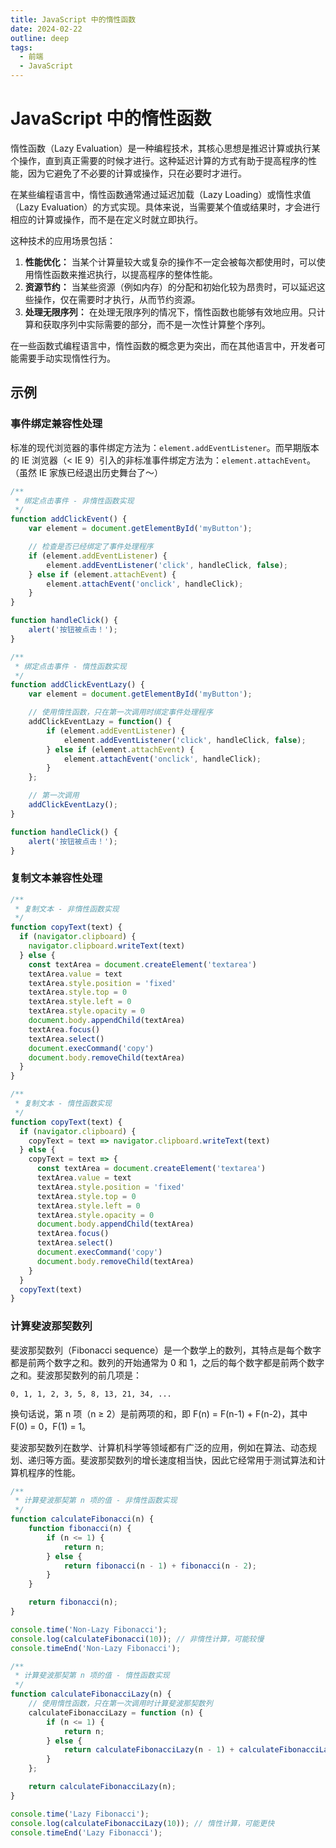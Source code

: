 ```yaml
---
title: JavaScript 中的惰性函数
date: 2024-02-22
outline: deep
tags:
  - 前端
  - JavaScript
---
```


# JavaScript 中的惰性函数

惰性函数（Lazy Evaluation）是一种编程技术，其核心思想是推迟计算或执行某个操作，直到真正需要的时候才进行。这种延迟计算的方式有助于提高程序的性能，因为它避免了不必要的计算或操作，只在必要时才进行。

在某些编程语言中，惰性函数通常通过延迟加载（Lazy Loading）或惰性求值（Lazy Evaluation）的方式实现。具体来说，当需要某个值或结果时，才会进行相应的计算或操作，而不是在定义时就立即执行。

这种技术的应用场景包括：

1. **性能优化：** 当某个计算量较大或复杂的操作不一定会被每次都使用时，可以使用惰性函数来推迟执行，以提高程序的整体性能。
2. **资源节约：** 当某些资源（例如内存）的分配和初始化较为昂贵时，可以延迟这些操作，仅在需要时才执行，从而节约资源。
3. **处理无限序列：** 在处理无限序列的情况下，惰性函数也能够有效地应用。只计算和获取序列中实际需要的部分，而不是一次性计算整个序列。

在一些函数式编程语言中，惰性函数的概念更为突出，而在其他语言中，开发者可能需要手动实现惰性行为。

## 示例

### 事件绑定**兼容性处理**

标准的现代浏览器的事件绑定方法为：`element.addEventListener`。而早期版本的 IE 浏览器（< IE 9）引入的非标准事件绑定方法为：`element.attachEvent`。（虽然 IE 家族已经退出历史舞台了～）

```JavaScript
/**
 * 绑定点击事件 - 非惰性函数实现
 */
function addClickEvent() {
    var element = document.getElementById('myButton');

    // 检查是否已经绑定了事件处理程序
    if (element.addEventListener) {
        element.addEventListener('click', handleClick, false);
    } else if (element.attachEvent) {
        element.attachEvent('onclick', handleClick);
    }
}

function handleClick() {
    alert('按钮被点击！');
}
```

```JavaScript
/**
 * 绑定点击事件 - 惰性函数实现
 */
function addClickEventLazy() {
    var element = document.getElementById('myButton');

    // 使用惰性函数，只在第一次调用时绑定事件处理程序
    addClickEventLazy = function() {
        if (element.addEventListener) {
            element.addEventListener('click', handleClick, false);
        } else if (element.attachEvent) {
            element.attachEvent('onclick', handleClick);
        }
    };

    // 第一次调用
    addClickEventLazy();
}

function handleClick() {
    alert('按钮被点击！');
}
```

### 复制文本**兼容性处理**

```JavaScript
/**
 * 复制文本 - 非惰性函数实现
 */
function copyText(text) {
  if (navigator.clipboard) {
    navigator.clipboard.writeText(text)
  } else {
    const textArea = document.createElement('textarea')
    textArea.value = text
    textArea.style.position = 'fixed'
    textArea.style.top = 0
    textArea.style.left = 0
    textArea.style.opacity = 0
    document.body.appendChild(textArea)
    textArea.focus()
    textArea.select()
    document.execCommand('copy')
    document.body.removeChild(textArea)
  }
}
```

```JavaScript
/**
 * 复制文本 - 惰性函数实现
 */
function copyText(text) {
  if (navigator.clipboard) {
    copyText = text => navigator.clipboard.writeText(text)
  } else {
    copyText = text => {
      const textArea = document.createElement('textarea')
      textArea.value = text
      textArea.style.position = 'fixed'
      textArea.style.top = 0
      textArea.style.left = 0
      textArea.style.opacity = 0
      document.body.appendChild(textArea)
      textArea.focus()
      textArea.select()
      document.execCommand('copy')
      document.body.removeChild(textArea)
    }
  }
  copyText(text)
}
```

### 计算斐波那契数列

斐波那契数列（Fibonacci sequence）是一个数学上的数列，其特点是每个数字都是前两个数字之和。数列的开始通常为 0 和 1，之后的每个数字都是前两个数字之和。斐波那契数列的前几项是：

```text
0, 1, 1, 2, 3, 5, 8, 13, 21, 34, ...
```

换句话说，第 n 项（n ≥ 2）是前两项的和，即 F(n) = F(n-1) + F(n-2)，其中 F(0) = 0，F(1) = 1。

斐波那契数列在数学、计算机科学等领域都有广泛的应用，例如在算法、动态规划、递归等方面。斐波那契数列的增长速度相当快，因此它经常用于测试算法和计算机程序的性能。

```JavaScript
/**
 * 计算斐波那契第 n 项的值 - 非惰性函数实现
 */
function calculateFibonacci(n) {
    function fibonacci(n) {
        if (n <= 1) {
            return n;
        } else {
            return fibonacci(n - 1) + fibonacci(n - 2);
        }
    }

    return fibonacci(n);
}

console.time('Non-Lazy Fibonacci');
console.log(calculateFibonacci(10)); // 非惰性计算，可能较慢
console.timeEnd('Non-Lazy Fibonacci');
```

```JavaScript
/**
 * 计算斐波那契第 n 项的值 - 惰性函数实现
 */
function calculateFibonacciLazy(n) {
    // 使用惰性函数，只在第一次调用时计算斐波那契数列
    calculateFibonacciLazy = function (n) {
        if (n <= 1) {
            return n;
        } else {
            return calculateFibonacciLazy(n - 1) + calculateFibonacciLazy(n - 2);
        }
    };

    return calculateFibonacciLazy(n);
}

console.time('Lazy Fibonacci');
console.log(calculateFibonacciLazy(10)); // 惰性计算，可能更快
console.timeEnd('Lazy Fibonacci');
```
